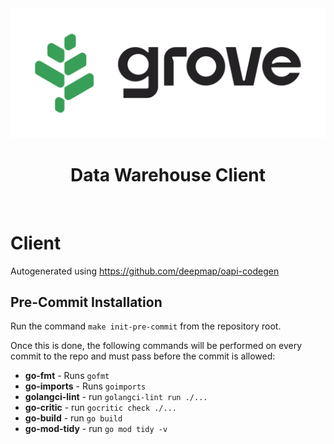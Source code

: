 <div align="center">
    <img src=".github/grove_logo.png" alt="Grove logo" width="600"/>
    <h1>Data Warehouse Client</h1>
</div>
<br/>

# Client

Autogenerated using https://github.com/deepmap/oapi-codegen

## Pre-Commit Installation

Run the command `make init-pre-commit` from the repository root.

Once this is done, the following commands will be performed on every commit to the repo and must pass before the commit is allowed:

- **go-fmt** - Runs `gofmt`
- **go-imports** - Runs `goimports`
- **golangci-lint** - run `golangci-lint run ./...`
- **go-critic** - run `gocritic check ./...`
- **go-build** - run `go build`
- **go-mod-tidy** - run `go mod tidy -v`
